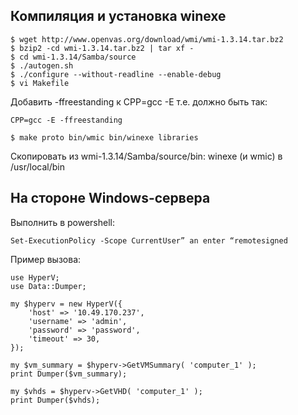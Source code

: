 
Компиляция и установка winexe
-----------------------------
```
$ wget http://www.openvas.org/download/wmi/wmi-1.3.14.tar.bz2
$ bzip2 -cd wmi-1.3.14.tar.bz2 | tar xf -
$ cd wmi-1.3.14/Samba/source
$ ./autogen.sh
$ ./configure --without-readline --enable-debug
$ vi Makefile
```
Добавить -ffreestanding к CPP=gcc -E
т.е. должно быть так:
```
CPP=gcc -E -ffreestanding
```
```
$ make proto bin/wmic bin/winexe libraries
```

Скопировать из wmi-1.3.14/Samba/source/bin:
winexe (и wmic) в /usr/local/bin

На стороне Windows-сервера
--------------------------

Выполнить в powershell:
```
Set-ExecutionPolicy -Scope CurrentUser” an enter “remotesigned
```

Пример вызова:
```
use HyperV;
use Data::Dumper;

my $hyperv = new HyperV({
    'host' => '10.49.170.237',
    'username' => 'admin',
    'password' => 'password',
    'timeout' => 30,
});

my $vm_summary = $hyperv->GetVMSummary( 'computer_1' );
print Dumper($vm_summary);

my $vhds = $hyperv->GetVHD( 'computer_1' );
print Dumper($vhds);
```
